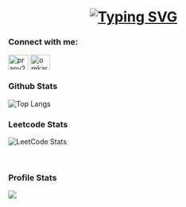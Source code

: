 <h1 align="center">
    <a href="https://git.io/typing-svg"><img src="https://readme-typing-svg.herokuapp.com?font=Fira+Code&size=30&duration=3000&pause=1000&random=false&width=435&lines=Hello+World+%F0%9F%91%8B;This+is+Omkar+Geedh;Welcome+to+my+Github+" alt="Typing SVG" /></a>
</h1>

<h3 align="left">Connect with me:</h3>
<p align="left">
<a style="text-decoration: none;" href="https://twitter.com/omkar__geedh" target="blank"><img align="center" src="https://raw.githubusercontent.com/rahuldkjain/github-profile-readme-generator/master/src/images/icons/Social/twitter.svg" alt="pranv21" height="30" width="40" /></a>
<a style="text-decoration: none;" href="https://www.linkedin.com/in/omkar-geedh" target="blank"><img align="center" src="https://raw.githubusercontent.com/rahuldkjain/github-profile-readme-generator/master/src/images/icons/Social/linked-in-alt.svg" alt="omkar-geedh" height="30" width="40" /></a>
</p>

### Github Stats
![Top Langs](https://github-readme-stats.vercel.app/api/top-langs/?username=OmkarGeedh&layout=compact&title_color=007bff&text_color=e7e7e7&icon_color=007bff&bg_color=171c28)
<br> 

### Leetcode Stats 
![LeetCode Stats](https://leetcard.jacoblin.cool/OmkarGeedh?theme=dark&font=Average%20Sans&ext=heatmap)

<br>

### Profile Stats
![](https://komarev.com/ghpvc/?username=OmkarGeedh&color=green)
